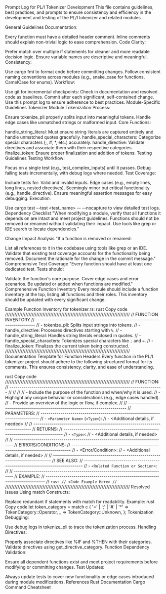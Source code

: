Prompt Log for PL/I Tokenizer Development
This file contains guidelines, best practices, and prompts to ensure consistency and efficiency in the development and testing of the PL/I tokenizer and related modules.

General Guidelines
Documentation:

Every function must have a detailed header comment.
Inline comments should explain non-trivial logic to ease comprehension.
Code Clarity:

Prefer match over multiple if statements for cleaner and more readable decision logic.
Ensure variable names are descriptive and meaningful.
Consistency:

Use cargo fmt to format code before committing changes.
Follow consistent naming conventions across modules (e.g., snake_case for functions, CamelCase for enums).
Workflow:

Use git for incremental checkpoints:
Check in documentation and resolved code as baselines.
Commit after each significant, self-contained change.
Use this prompt log to ensure adherence to best practices.
Module-Specific Guidelines
Tokenizer Module
Tokenization Process:

Ensure tokenize_pli properly splits input into meaningful tokens.
Handle edge cases like unmatched strings or malformed input.
Core Functions:

handle_string_literal: Must ensure string literals are captured entirely and handle unmatched quotes gracefully.
handle_special_characters: Categorize special characters (;, #, *, etc.) accurately.
handle_directive: Validate directives and associate them with their respective categories.
finalize_token: Ensure proper finalization and addition of tokens.
Testing Guidelines
Testing Workflow:

Focus on a single test (e.g., test_complex_inputs) until it passes.
Debug failing tests incrementally, with debug logs where needed.
Test Coverage:

Include tests for:
Valid and invalid inputs.
Edge cases (e.g., empty lines, long lines, nested directives).
Seemingly minor but critical functionality (e.g., handle_directive).
Ensure meaningful assertion messages for easy debugging.
Execution:

Use cargo test --test <test_name> -- --nocapture to view detailed test logs.
Dependency Checklist
"When modifying a module, verify that all functions it depends on are intact and meet project guidelines. Functions should not be removed or renamed without validating their impact. Use tools like grep or IDE search to locate dependencies."

Change Impact Analysis
"If a function is removed or renamed:

List all references to it in the codebase using tools like grep or an IDE.
Validate that existing test coverage accounts for the functionality being removed.
Document the rationale for the change in the commit message."
Comprehensive Test Coverage
"Every function should have at least one dedicated test. Tests should:

Validate the function's core purpose.
Cover edge cases and error scenarios.
Be updated or added when functions are modified."
Comprehensive Function Inventory
Every module should include a function inventory at the top, listing all functions and their roles. This inventory should be updated with every significant change.

Example Function Inventory for tokenizer.rs:
rust
Copy code
////////////////////////////////////////////////////////////////////////////////
// FUNCTION INVENTORY
// -----------------------------------------------------------------------------
// - tokenize_pli: Splits input strings into tokens.
// - handle_directive: Processes directives starting with `%`.
// - handle_string_literal: Handles string literals enclosed in quotes.
// - handle_special_characters: Tokenizes special characters like `;` and `=`.
// - finalize_token: Finalizes the current token being constructed.
////////////////////////////////////////////////////////////////////////////////
Documentation Template for Function Headers
Every function in the PL/I tokenizer project should adhere to the following structured format for its comments. This ensures consistency, clarity, and ease of understanding.

rust
Copy code
////////////////////////////////////////////////////////////////////////////////
// FUNCTION: <Function Name>
// -----------------------------------------------------------------------------
// <Brief Description>
// 
// <Detailed Description>
// - Include the purpose of the function and when/why it is used.
// - Highlight any unique behavior or considerations (e.g., edge cases handled).
// - Provide an overview of the logic or flow, if complex.
//
// -----------------------------------------------------------------------------
// PARAMETERS:
// -----------------------------------------------------------------------------
// - `<Parameter Name>` (`<Type>`): <Description>
//   - <Additional details, if needed>
//
// -----------------------------------------------------------------------------
// RETURNS:
// -----------------------------------------------------------------------------
// - `<Type>`: <Description>
//   - <Additional details, if needed>
//
// -----------------------------------------------------------------------------
// ERRORS/CONDITIONS:
// -----------------------------------------------------------------------------
// - <Error/Condition>: <Description>
//   - <Additional details, if needed>
//
// -----------------------------------------------------------------------------
// SEE ALSO:
// -----------------------------------------------------------------------------
// - `<Related Function or Section>`: <Description or notes about the relation>
//
// -----------------------------------------------------------------------------
// EXAMPLE:
// -----------------------------------------------------------------------------
// ```rust
// <Code Example Here>
// ```
////////////////////////////////////////////////////////////////////////////////
Resolved Issues
Using match Constructs:

Replace redundant if statements with match for readability.
Example:
rust
Copy code
let token_category = match c {
    '=' | ';' | '#' | '*' => TokenCategory::Operator,
    _ => TokenCategory::Unknown,
};
Tokenization Debugging:

Use debug logs in tokenize_pli to trace the tokenization process.
Handling Directives:

Properly associate directives like %IF and %THEN with their categories.
Validate directives using get_directive_category.
Function Dependency Validation:

Ensure all dependent functions exist and meet project requirements before modifying or committing changes.
Test Updates:

Always update tests to cover new functionality or edge cases introduced during module modifications.
References
Rust Documentation
Cargo Command Cheatsheet